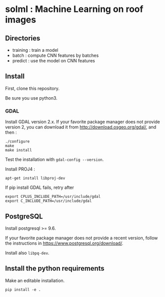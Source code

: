 # solml : Machine Learning on roof images

## Directories

* training : train a model
* batch : compute CNN features by batches
* predict : use the model on CNN features


## Install

First, clone this repository.

Be sure you use python3.

### GDAL

Install GDAL version 2.x. If your favorite package manager does not provide version 2, you can download it from http://download.osgeo.org/gdal/, and then :

```
./configure
make
make install
```

Test the installation with `gdal-config --version`.

Install PROJ4 :

```
apt-get install libproj-dev
```

If pip install GDAL fails, retry after

````
export CPLUS_INCLUDE_PATH=/usr/include/gdal
export C_INCLUDE_PATH=/usr/include/gdal
````


## PostgreSQL

Install postgresql >= 9.6.

If your favorite package manager does not provide a recent version, follow the instructions in https://www.postgresql.org/download/.

Install also `libpq-dev`.


## Install the python requirements

Make an editable installation.

`pip install -e .`
